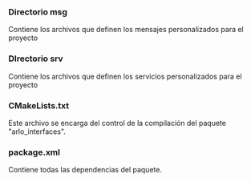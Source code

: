 ### Directorio msg
Contiene los archivos que definen los mensajes personalizados para el proyecto

### DIrectorio srv
Contiene los archivos que definen los servicios personalizados para el proyecto

### CMakeLists.txt
Este archivo se encarga del control de la compilación del paquete "arlo_interfaces".

### package.xml
Contiene todas las dependencias del paquete.
